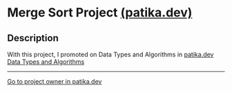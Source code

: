 # Merge Sort Project [(patika.dev)](https://app.patika.dev)

## Description

With this project, I promoted on Data Types and Algorithms in [patika.dev Data Types and Algorithms](https://app.patika.dev/courses/veri-yapilari-ve-algoritmalar)

___

[Go to project owner in patika.dev](https://app.patika.dev/leskof)